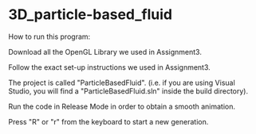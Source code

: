 # 3D_particle-based_fluid

How to run this program:

Download all the OpenGL Library we used in Assignment3.

Follow the exact set-up instructions we used in Assignment3.

The project is called "ParticleBasedFluid". (i.e. if you are using Visual Studio, you will find a "ParticleBasedFluid.sln" inside the build directory).

Run the code in Release Mode in order to obtain a smooth animation.

Press "R" or "r" from the keyboard to start a new generation.
